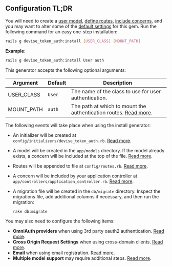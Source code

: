 ## Configuration TL;DR

You will need to create a [user model](/docs/usage/model_concerns.md), [define routes](/docs/usage/routes.md), [include concerns](/docs/usage/controller_methods.md), and you may want to alter some of the [default settings](initialization.md) for this gem. Run the following command for an easy one-step installation:

~~~bash
rails g devise_token_auth:install [USER_CLASS] [MOUNT_PATH]
~~~

**Example**:

~~~bash
rails g devise_token_auth:install User auth
~~~

This generator accepts the following optional arguments:

| Argument | Default | Description |
|---|---|---|
| USER_CLASS | `User` | The name of the class to use for user authentication. |
| MOUNT_PATH | `auth` | The path at which to mount the authentication routes. [Read more](/docs/usage/README.md). |

The following events will take place when using the install generator:

* An initializer will be created at `config/initializers/devise_token_auth.rb`. [Read more](initialization.md).

* A model will be created in the `app/models` directory. If the model already exists, a concern will be included at the top of the file. [Read more](/docs/usage/model_concerns.md).

* Routes will be appended to file at `config/routes.rb`. [Read more](/docs/usage/routes.md).

* A concern will be included by your application controller at `app/controllers/application_controller.rb`. [Read more](/docs/usage/controller_methods.md).

* A migration file will be created in the `db/migrate` directory. Inspect the migrations file, add additional columns if necessary, and then run the migration:

  ~~~bash
  rake db:migrate
  ~~~

You may also need to configure the following items:

* **OmniAuth providers** when using 3rd party oauth2 authentication. [Read more](omniauth.md).
* **Cross Origin Request Settings** when using cross-domain clients. [Read more](cors.md).
* **Email** when using email registration. [Read more](email_auth.md).
* **Multiple model support** may require additional steps. [Read more](/docs/usage/multiple_models.md).
